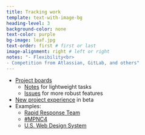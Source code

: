 ```yaml
---
title: Tracking work
template: text-with-image-bg
heading-level: 3
background-color: none
text-color: purple
bg-image: leaf.jpg
text-order: first # first or last
image-alignment: right # left or right
notes: "- Flexibility<br>
- Competition from Atlassian, GitLab, and others"
---
```


- [Project boards](https://docs.github.com/en/issues/organizing-your-work-with-project-boards/managing-project-boards/about-project-boards)
    - [Notes](https://docs.github.com/en/issues/organizing-your-work-with-project-boards/tracking-work-with-project-boards/adding-notes-to-a-project-board) for lightweight tasks
    - [Issues](https://docs.github.com/en/issues/organizing-your-work-with-project-boards/tracking-work-with-project-boards/adding-issues-and-pull-requests-to-a-project-board) for more robust features
- [New project experience](https://docs.github.com/en/issues/trying-out-the-new-projects-experience/about-projects) in beta
- Examples:
    - [Rapid Response Team](https://github.com/Bixal/rapid-response-team/projects?query=is%3Aclosed)
    - [#MPNC4](https://github.com/pglevy/mpnc4/projects?query=is%3Aclosed)
    - [U.S. Web Design System](https://github.com/orgs/uswds/projects/1)